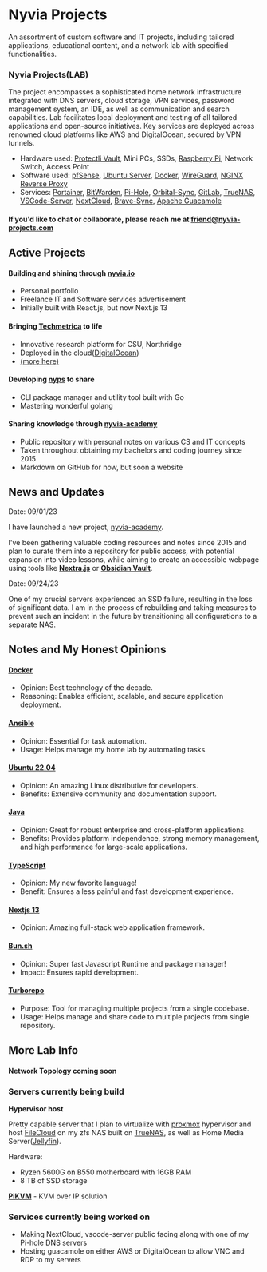 # Nyvia Projects

An assortment of custom software and IT projects, including tailored applications, educational content, and a network lab with specified functionalities.

### Nyvia Projects(LAB)

The project encompasses a sophisticated home network infrastructure integrated with DNS servers, cloud storage, VPN services, password management system, an IDE, as well as communication and search capabilities. Lab facilitates local deployment and testing of all tailored applications and open-source initiatives. Key services are deployed across renowned cloud platforms like AWS and DigitalOcean, secured by VPN tunnels.

- Hardware used: [Protectli Vault](https://protectli.com/), Mini PCs, SSDs, [Raspberry Pi](https://www.raspberrypi.com/), Network Switch, Access Point
- Software used: [pfSense](https://www.pfsense.org/), [Ubuntu Server](https://ubuntu.com/download/server), [Docker](https://ubuntu.com/download/server), [WireGuard](https://www.wireguard.com/), [NGINX Reverse Proxy](https://docs.nginx.com/nginx/admin-guide/web-server/reverse-proxy/)
- Services: [Portainer](https://www.portainer.io/), [BitWarden](https://bitwarden.com/), [Pi-Hole](https://pi-hole.net/), [Orbital-Sync](https://github.com/mattwebbio/orbital-sync), [GitLab](https://about.gitlab.com/install/), [TrueNAS](https://www.truenas.com/), [VSCode-Server](https://github.com/coder/code-server), [NextCloud](https://nextcloud.com/install/), [Brave-Sync](https://github.com/brave/go-sync), [Apache Guacamole](https://guacamole.apache.org/)

#### If you'd like to chat or collaborate, please reach me at [friend@nyvia-projects.com](mailto:friend@nyvia-projects.com)

## Active Projects

#### **Building and shining through [nyvia.io](https://nyvia.io)**

- Personal portfolio
- Freelance IT and Software services advertisement
- Initially built with React.js, but now Next.js 13

#### **Bringing [Techmetrica](https://techmetrica.org) to life**

- Innovative research platform for CSU, Northridge
- Deployed in the cloud([DigitalOcean](https://www.digitalocean.com/))
- [(more here)](https://github.com/techmetrica)

#### **Developing [nyps](https://github.com/nyvia-projects/nyps-v0) to share**

- CLI package manager and utility tool built with Go
- Mastering wonderful golang

#### **Sharing knowledge through [nyvia-academy](https://github.com/nyvia-projects/nyvia-academy)**

- Public repository with personal notes on various CS and IT concepts
- Taken throughout obtaining my bachelors and coding journey since 2015
- Markdown on GitHub for now, but soon a website

## News and Updates

Date: 09/01/23

I have launched a new project, [nyvia-academy](https://github.com/nyvia-projects/nyvia-academy).

I've been gathering valuable coding resources and notes since 2015 and plan to curate them into a repository for public access, with potential expansion into video lessons, while aiming to create an accessible webpage using tools like **[Nextra.js](https://nextra.site/)** or **[Obsidian Vault](https://obsidian.md/)**.

Date: 09/24/23

One of my crucial servers experienced an SSD failure, resulting in the loss of significant data. I am in the process of rebuilding and taking measures to prevent such an incident in the future by transitioning all configurations to a separate NAS.

## Notes and My Honest Opinions

#### [Docker](https://www.docker.com/)

- Opinion: Best technology of the decade.
- Reasoning: Enables efficient, scalable, and secure application deployment.

#### [Ansible](https://www.ansible.com/)

- Opinion: Essential for task automation.
- Usage: Helps manage my home lab by automating tasks.

#### [Ubuntu 22.04](https://releases.ubuntu.com/jammy/)

- Opinion: An amazing Linux distributive for developers.
- Benefits: Extensive community and documentation support.

#### [Java](https://java.com)

- Opinion: Great for robust enterprise and cross-platform applications.
- Benefits: Provides platform independence, strong memory management, and high performance for large-scale applications.

#### [TypeScript](https://typescriptlang.org/)

- Opinion: My new favorite language!
- Benefit: Ensures a less painful and fast development experience.

#### [Nextjs 13](https://nextjs.org/)

- Opinion: Amazing full-stack web application framework.

#### [Bun.sh](https://bun.sh)

- Opinion: Super fast Javascript Runtime and package manager!
- Impact: Ensures rapid development.

#### [Turborepo](https://turbo.build/)

- Purpose: Tool for managing multiple projects from a single codebase.
- Usage: Helps manage and share code to multiple projects from single repository.

## More Lab Info

#### Network Topology coming soon

### Servers currently being build

**Hypervisor host**

Pretty capable server that I plan to virtualize with [proxmox](https://www.proxmox.com/en/) hypervisor and
host [FileCloud](https://www.filecloud.com/) on my zfs NAS built on [TrueNAS](https://www.truenas.com/), as well as Home Media Server([Jellyfin](https://github.com/jellyfin/jellyfin)).

Hardware:

- Ryzen 5600G on B550 motherboard with 16GB RAM
- 8 TB of SSD storage

**[PiKVM](https://pikvm.org/)** - KVM over IP solution

### Services currently being worked on

- Making NextCloud, vscode-server public facing along with one of my Pi-hole DNS servers
- Hosting guacamole on either AWS or DigitalOcean to allow VNC and RDP to my servers
